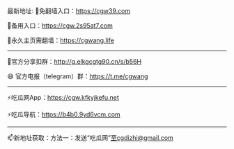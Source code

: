 最新地址:
👋免翻墙入口：https://cgw39.com

👀备用入口：https://cgw.2s95at7.com

🌱永久主页需翻墙：https://cgwang.life

-----
💞️官方分享扣群：http://g.elkgcgtg90.cn/s/b56H

😄 官方电报（telegram）群：https://t.me/cgwang

-----
⚡吃瓜网App：https://cgw.kfkyjkefu.net

⚡吃瓜导航：https://b4b0.9yd6vcm.com

-----
📫新地址获取：方法一：发送“吃瓜网”至cgdizhi@gmail.com

